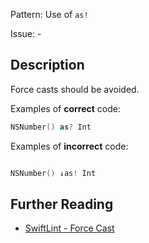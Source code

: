 Pattern: Use of `as!`

Issue: -

## Description

Force casts should be avoided.

Examples of **correct** code:
```swift
NSNumber() as? Int

```
Examples of **incorrect** code:
```swift

NSNumber() ↓as! Int

```

## Further Reading

* [SwiftLint - Force Cast](https://realm.github.io/SwiftLint/force_cast.html)